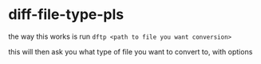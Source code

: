 # diff-file-type-pls

the way this works is run `dftp <path to file you want conversion>`

this will then ask you what type of file you want to convert to, with options
